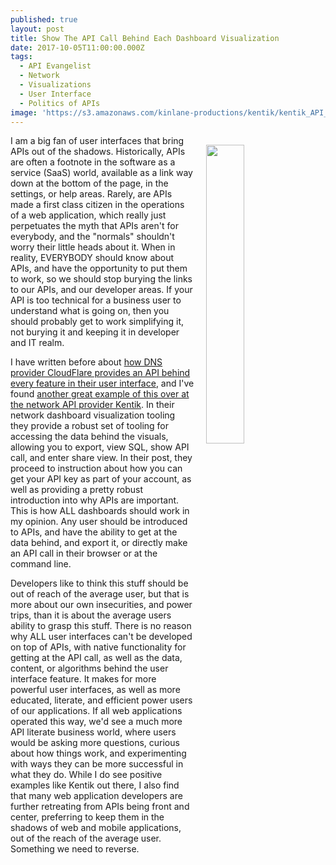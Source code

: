 ```yaml
---
published: true
layout: post
title: Show The API Call Behind Each Dashboard Visualization
date: 2017-10-05T11:00:00.000Z
tags:
  - API Evangelist
  - Network
  - Visualizations
  - User Interface
  - Politics of APIs
image: 'https://s3.amazonaws.com/kinlane-productions/kentik/kentik_API_menu-300w.png'
---
```

<p><a href="https://www.kentik.com/kentik-apis-enable-multi-solution-integration/"><img src="https://s3.amazonaws.com/kinlane-productions/kentik/kentik_API_menu-300w.png" align="right" width="35%" style="padding: 15px;" /></a></p>I am a big fan of user interfaces that bring APIs out of the shadows. Historically, APIs are often a footnote in the software as a service (SaaS) world, available as a link way down at the bottom of the page, in the settings, or help areas. Rarely, are APIs made a first class citizen in the operations of a web application, which really just perpetuates the myth that APIs aren't for everybody, and the "normals" shouldn't worry their little heads about it. When in reality, EVERYBODY should know about APIs, and have the opportunity to put them to work, so we should stop burying the links to our APIs, and our developer areas. If your API is too technical for a business user to understand what is going on, then you should probably get to work simplifying it, not burying it and keeping it in developer and IT realm.

I have written before about [how DNS provider CloudFlare provides an API behind every feature in their user interface](https://apievangelist.com/2016/10/24/the-api-behind-every-feature-in-the-user-interface/), and I've found [another great example of this over at the network API provider Kentik](https://www.kentik.com/kentik-apis-enable-multi-solution-integration/). In their network dashboard visualization tooling they provide a robust set of tooling for accessing the data behind the visuals, allowing you to export, view SQL, show API call, and enter share view. In their post, they proceed to instruction about how you can get your API key as part of your account, as well as providing a pretty robust introduction into why APIs are important. This is how ALL dashboards should work in my opinion. Any user should be introduced to APIs, and have the ability to get at the data behind, and export it, or directly make an API call in their browser or at the command line.

Developers like to think this stuff should be out of reach of the average user, but that is more about our own insecurities, and power trips, than it is about the average users ability to grasp this stuff. There is no reason why ALL user interfaces can't be developed on top of APIs, with native functionality for getting at the API call, as well as the data, content, or algorithms behind the user interface feature. It makes for more powerful user interfaces, as well as more educated, literate, and efficient power users of our applications. If all web applications operated this way, we'd see a much more API literate business world, where users would be asking more questions, curious about how things work, and experimenting with ways they can be more successful in what they do. While I do see positive examples like Kentik out there, I also find that many web application developers are further retreating from APIs being front and center, preferring to keep them in the shadows of web and mobile applications, out of the reach of the average user. Something we need to reverse.
